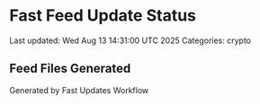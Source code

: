 # Fast Feed Update Status
Last updated: Wed Aug 13 14:31:00 UTC 2025
Categories: crypto

## Feed Files Generated

Generated by Fast Updates Workflow
